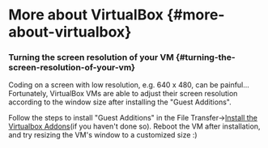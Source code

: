# More about VirtualBox {#more-about-virtualbox}

### Turning the screen resolution of your VM {#turning-the-screen-resolution-of-your-vm}

Coding on a screen with low resolution, e.g. 640 x 480, can be painful... Fortunately, VirtualBox VMs are able to adjust their screen resolution according to the window size after installing the "Guest Additions".

Follow the steps to install "Guest Additions" in the File Transfer-&gt;[Install the Virtualbox Addons](https://eric-lo.github.io/3150/1-Linux/install-the-virtualbox-addons.html)\(if you haven't done so\). Reboot the VM after installation, and try resizing the VM's window to a customized size :\)

